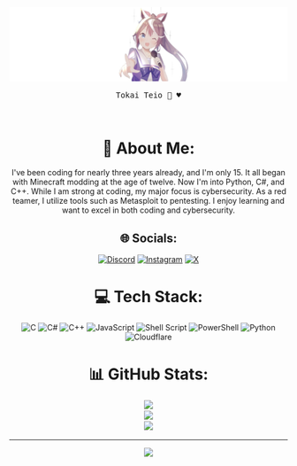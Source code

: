 ![Header](https://raw.githubusercontent.com/FalcoTK/FalcoTK/main/minimal-tokai-teio-cute-anime-girl.jpg "header")
<div align="center">
<pre>
Tokai Teio 🐴 ♥️
</pre>
<br>
    
# 💫 About Me:
I've been coding for nearly three years already, and I'm only 15. It all began with Minecraft modding at the age of twelve. Now I'm into Python, C#, and C++. While I am strong at coding, my major focus is cybersecurity. As a red teamer, I utilize tools such as Metasploit to pentesting. I enjoy learning and want to excel in both coding and cybersecurity.


## 🌐 Socials:
[![Discord](https://img.shields.io/badge/Discord-%237289DA.svg?logo=discord&logoColor=white)](https://discord.gg/DCjeH7pEGa) [![Instagram](https://img.shields.io/badge/Instagram-%23E4405F.svg?logo=Instagram&logoColor=white)](https://instagram.com/falxco.tk) [![X](https://img.shields.io/badge/X-black.svg?logo=X&logoColor=white)](https://x.com/Falco_TKs) 

# 💻 Tech Stack:
![C](https://img.shields.io/badge/c-%2300599C.svg?style=flat&logo=c&logoColor=white) ![C#](https://img.shields.io/badge/c%23-%23239120.svg?style=flat&logo=csharp&logoColor=white) ![C++](https://img.shields.io/badge/c++-%2300599C.svg?style=flat&logo=c%2B%2B&logoColor=white) ![JavaScript](https://img.shields.io/badge/javascript-%23323330.svg?style=flat&logo=javascript&logoColor=%23F7DF1E) ![Shell Script](https://img.shields.io/badge/shell_script-%23121011.svg?style=flat&logo=gnu-bash&logoColor=white) ![PowerShell](https://img.shields.io/badge/PowerShell-%235391FE.svg?style=flat&logo=powershell&logoColor=white) ![Python](https://img.shields.io/badge/python-3670A0?style=flat&logo=python&logoColor=ffdd54) ![Cloudflare](https://img.shields.io/badge/Cloudflare-F38020?style=flat&logo=Cloudflare&logoColor=white)
# 📊 GitHub Stats:
![](https://github-readme-stats.vercel.app/api?username=FalcoTK&theme=transparent&hide_border=true&include_all_commits=true&count_private=false)<br/>
![](https://github-readme-streak-stats.herokuapp.com/?user=FalcoTK&theme=transparent&hide_border=true)<br/>
![](https://github-readme-stats.vercel.app/api/top-langs/?username=FalcoTK&theme=transparent&hide_border=true&include_all_commits=true&count_private=false&layout=compact)

---
[![](https://visitcount.itsvg.in/api?id=FalcoTK&icon=0&color=0)](https://visitcount.itsvg.in)


</div>
